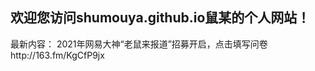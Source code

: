 欢迎您访问shumouya.github.io鼠某的个人网站！
---------------------
最新内容：
2021年网易大神“老鼠来报道”招募开启，点击填写问卷http://163.fm/KgCfP9jx
